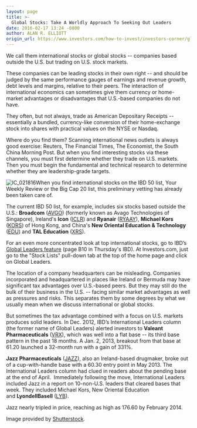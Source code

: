 ```yaml
---
layout: page
title: >-
  Global Stocks: Take A Worldly Approach To Seeking Out Leaders
date: 2016-02-17 13:24 -0800
author: ALAN R. ELLIOTT
origin_url: https://www.investors.com/how-to-invest/investors-corner/global-stocks-take-a-worldly-approach-to-seeking-out-leaders/
---
```


We call them international stocks or global stocks -- companies based outside the U.S. but trading on U.S. stock markets.

These companies can be leading stocks in their own right -- and should be judged by the same performance gauges of earnings and revenue growth, debt levels and margins, relative to their peers. The interaction of international economics can sometimes give them currency or home-market advantages or disadvantages that U.S.-based companies do not have.

They often, but not always, trade as American Depositary Receipts -- essentially a bundled, currency-like conversion of their home-exchange stock into shares with practical values on the NYSE or Nasdaq.

Where do you find them? Scanning international news outlets is always good exercise: Reuters, The Financial Times, The Economist, the South China Morning Post. But when you find interesting stocks via these channels, you must first determine whether they trade on U.S. markets. Then you must begin the fundamental and technical research to determine whether they are leadership-grade targets.

![IC_021816](https://www.investors.com/wp-content/uploads/2016/02/IC_021816-1024x552.jpg)When you find international stocks on the IBD 50 list, Your Weekly Review or the Big Cap 20 list, this preliminary vetting has already been taken care of.

The current IBD 50 list, for example, includes six stocks based outside the U.S.: **Broadcom** ([AVGO](https://research.investors.com/quote.aspx?symbol=AVGO)) (formerly known as Avago Technologies of Singapore), Ireland's **Icon** ([ICLR](https://research.investors.com/quote.aspx?symbol=ICLR)) and **Ryanair** ([RYAAY](https://research.investors.com/quote.aspx?symbol=RYAAY)), **Michael Kors** ([KORS](https://research.investors.com/quote.aspx?symbol=KORS)) of Hong Kong, and China's **New Oriental Education & Technology** ([EDU](https://research.investors.com/quote.aspx?symbol=EDU)) and **TAL Education** ([XRS](https://research.investors.com/quote.aspx?symbol=XRS)).

For an even more concentrated look at top international stocks, go to IBD’s [Global Leaders feature](http://research.investors.com/stock-lists/global-leaders/) (page B10 in Thursday's IBD). At Investors.com, just go to the "Stock Lists" pull-down tab at the top of the home page and click on Global Leaders.

The location of a company headquarters can be misleading. Companies incorporated and headquartered in places like Ireland or Bermuda may have significant tax advantages over U.S.-based peers. But they may still do the bulk of their business in the U.S. -- facing similar market advantages as well as pressures and risks. This separates them by some degrees by what we usually mean when we discuss international or global stocks.

But sometimes the tax advantage combined with a focus on U.S. markets produces solid leaders. In Dec. 2012, IBD’s International Leaders column (the former name of Global Leaders) alerted investors to **Valeant Pharmaceuticals** ([VRX](https://research.investors.com/quote.aspx?symbol=VRX)), which was well into a flat base -- its third base pattern in the past 18 months. A Jan. 2, 2013, breakout from that base at 61.20 launched a 32-month run with a gain of 331%.

**Jazz Pharmaceuticals** ([JAZZ](https://research.investors.com/quote.aspx?symbol=JAZZ)), also an Ireland-based drugmaker, broke out of a cup-with-handle base with a 60.30 entry point in May 2013. The International Leaders column had clued in readers about the pending base at the end of April.  Immediately following the move, International Leaders included Jazz in a report on 10-non-U.S. leaders that cleared bases that week. They included Michael Kors, New Oriental Education and **LyondellBasell** ([LYB](https://research.investors.com/quote.aspx?symbol=LYB)).

Jazz nearly tripled in price, reaching as high as 176.60 by February 2014.

Image provided by [Shutterstock](http://www.shutterstock.com).
